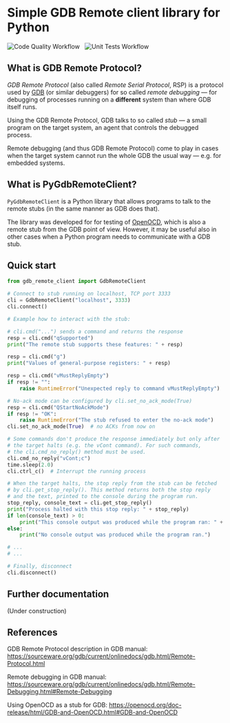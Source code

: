 # Simple GDB Remote client library for Python

![Code Quality Workflow](https://github.com/HonzaMat/PyGdbRemoteClient/actions/workflows/code_quality.yml/badge.svg)
&nbsp; ![Unit Tests Workflow](https://github.com/HonzaMat/PyGdbRemoteClient/actions/workflows/unit_tests.yml/badge.svg)

## What is GDB Remote Protocol?

*GDB Remote Protocol* (also called *Remote Serial Protocol*, RSP) is a protocol used by [GDB](https://www.sourceware.org/gdb/) (or similar debuggers) for so called *remote debugging* &mdash; for debugging of processes running on a **different** system than where GDB itself runs.

Using the GDB Remote Protocol, GDB talks to so called *stub* &mdash; a small program on the target system, an agent that controls the debugged process.

Remote debugging (and thus GDB Remote Protocol) come to play in cases when the target system cannot run the whole GDB the usual way &mdash; e.g. for embedded systems.


## What is PyGdbRemoteClient?

`PyGdbRemoteClient` is a Python library that allows programs to talk to the remote stubs (in the same manner as GDB does that). 

The library was developed for for testing of [OpenOCD](https://www.openocd.org/), which is also a remote stub from the GDB point of view. However, it may be useful also in other cases when a Python program needs to communicate with a GDB stub.


## Quick start

```py
from gdb_remote_client import GdbRemoteClient

# Connect to stub running on localhost, TCP port 3333
cli = GdbRemoteClient("localhost", 3333) 
cli.connect()

# Example how to interact with the stub:

# cli.cmd("...") sends a command and returns the response
resp = cli.cmd("qSupported")
print("The remote stub supports these features: " + resp)  

resp = cli.cmd("g")
print("Values of general-purpose registers: " + resp)

resp = cli.cmd("vMustReplyEmpty")
if resp != "":
    raise RuntimeError("Unexpected reply to command vMustReplyEmpty")

# No-ack mode can be configured by cli.set_no_ack_mode(True)
resp = cli.cmd("QStartNoAckMode")
if resp != "OK":
    raise RuntimeError("The stub refused to enter the no-ack mode")
cli.set_no_ack_mode(True)  # no ACKs from now on

# Some commands don't produce the response immediately but only after
# the target halts (e.g. the vCont command). For such commands, 
# the cli.cmd_no_reply() method must be used.
cli.cmd_no_reply("vCont;c")  
time.sleep(2.0)
cli.ctrl_c()  # Interrupt the running process

# When the target halts, the stop reply from the stub can be fetched 
# by cli.get_stop_reply(). This method returns both the stop reply
# and the text, printed to the console during the program run.
stop_reply, console_text = cli.get_stop_reply()
print("Process halted with this stop reply: " + stop_reply)
if len(console_text) > 0:
    print("This console output was produced while the program ran: " + console_text)
else:
    print("No console output was produced while the program ran.")

# ...
# ...

# Finally, disconnect
cli.disconnect()

```


## Further documentation

(Under construction)


## References

GDB Remote Protocol description in GDB manual: https://sourceware.org/gdb/current/onlinedocs/gdb.html/Remote-Protocol.html

Remote debugging in GDB manual: https://sourceware.org/gdb/current/onlinedocs/gdb.html/Remote-Debugging.html#Remote-Debugging

Using OpenOCD as a stub for GDB: https://openocd.org/doc-release/html/GDB-and-OpenOCD.html#GDB-and-OpenOCD
